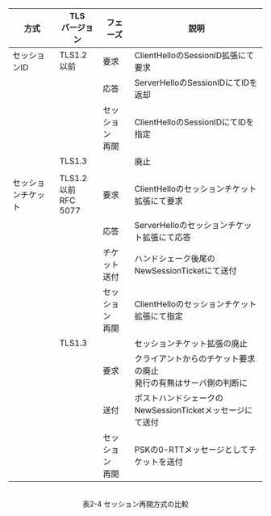 


|方式|TLS<br>バージョン|フェーズ|説明|
|---|---|---|---|
|セッションID|TLS1.2以前|要求|ClientHelloのSessionID拡張にて要求|
|          |      |応答|ServerHelloのSessionIDにてIDを返却|
|          |      |セッション<br>再開|ClientHelloのSessionIDにてIDを指定|
|          |TLS1.3||廃止|
||
|セッションチケット|TLS1.2以前<br>RFC 5077|要求|ClientHelloのセッションチケット拡張にて要求|
|               |      |応答|ServerHelloのセッションチケット拡張にて応答|
|               |      |チケット<br>送付|ハンドシェーク後尾のNewSessionTicketにて送付|
|               |      |セッション<br>再開|ClientHelloのセッションチケット拡張にて指定|
|               |TLS1.3|   |セッションチケット拡張の廃止|
|               |      |要求|クライアントからのチケット要求の廃止<br>発行の有無はサーバ側の判断に|
|               |      |送付|ポストハンドシェークの<br>NewSessionTicketメッセージにて送付|
|               |      |セッション<br>再開|PSKの0-RTTメッセージとしてチケットを送付|


<div style="text-align: center;">
<br>
表2-4 セッション再開方式の比較

</div>